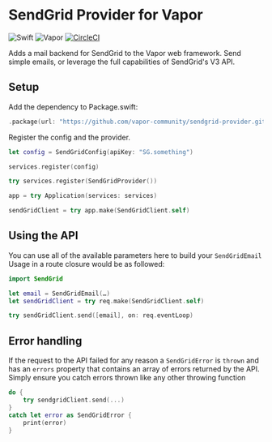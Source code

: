 # SendGrid Provider for Vapor

![Swift](http://img.shields.io/badge/swift-4.1-brightgreen.svg)
![Vapor](http://img.shields.io/badge/vapor-3.0-brightgreen.svg)
[![CircleCI](https://circleci.com/gh/vapor-community/sendgrid-provider.svg?style=shield)](https://circleci.com/gh/vapor-community/sendgrid-provider)

Adds a mail backend for SendGrid to the Vapor web framework. Send simple emails,
or leverage the full capabilities of SendGrid's V3 API.

## Setup
Add the dependency to Package.swift:

~~~~swift
.package(url: "https://github.com/vapor-community/sendgrid-provider.git", from: "3.0.0-rc")
~~~~

Register the config and the provider.
~~~~swift
let config = SendGridConfig(apiKey: "SG.something")

services.register(config)

try services.register(SendGridProvider())

app = try Application(services: services)

sendGridClient = try app.make(SendGridClient.self)
~~~~

## Using the API

You can use all of the available parameters here to build your `SendGridEmail`
Usage in a route closure would be as followed:

~~~~swift
import SendGrid

let email = SendGridEmail(…)
let sendGridClient = try req.make(SendGridClient.self)

try sendGridClient.send([email], on: req.eventLoop)
~~~~

## Error handling
If the request to the API failed for any reason a `SendGridError` is `thrown` and has an `errors` property that contains an array of errors returned by the API.
Simply ensure you catch errors thrown like any other throwing function

~~~~swift
do {
    try sendgridClient.send(...)
}
catch let error as SendGridError {
    print(error)
}
~~~~
